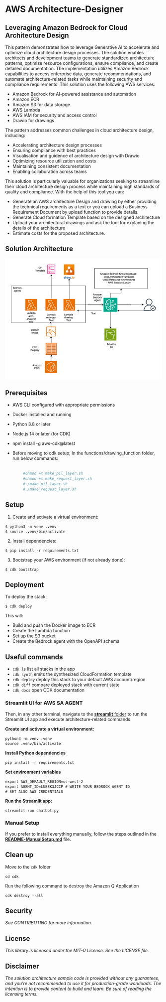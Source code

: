 # AWS Architecture-Designer

## Leveraging Amazon Bedrock for Cloud Architecture Design

This pattern demonstrates how to leverage Generative AI to accelerate and optimize cloud architecture design processes. The solution enables architects and development teams to generate standardized architecture patterns, optimize resource configurations, ensure compliance, and create detailed documentation. The implementation utilizes Amazon Bedrock capabilities to access enterprise data, generate recommendations, and automate architecture-related tasks while maintaining security and compliance requirements. This solution uses the following AWS services:

- Amazon Bedrock for AI-powered assistance and automation
- Amazon ECR
- Amazon S3 for data storage
- AWS Lambda
- AWS IAM for security and access control
- Drawio for drawings


The pattern addresses common challenges in cloud architecture design, including:

- Accelerating architecture design processes
- Ensuring compliance with best practices
- Visualisation and guidence of architecture design with Drawio
- Optimizing resource utilization and costs
- Maintaining consistent documentation
- Enabling collaboration across teams


This solution is particularly valuable for organizations seeking to streamline their cloud architecture design process while maintaining high standards of quality and compliance. With the help of this tool you can:

- Generate an AWS architecture Design and drawing by either providing the technical requirements as a text or you can upload a Business Requirement Document by upload function to provide details.
- Generate Cloud formation Template based on the designed architecture
- Upload your architectural drawings and ask the tool for explaning the details of the architecture
- Estimate costs for the proposed architecture.

## Solution Architecture

![Solution Architecture](images/agent_arch.jpg "Solution Architecture")


## Prerequisites

- AWS CLI configured with appropriate permissions
- Docker installed and running
- Python 3.8 or later
- Node.js 14 or later (for CDK)
- npm install -g aws-cdk@latest

- Before moving to cdk setup; In the functions/drawing_function folder, run below commands: 
``` bash

        #chmod +x make_pil_layer.sh
        #chmod +x make_request_layer.sh
        #./make_pil_layer.sh
        #./make_request_layer.sh

```

## Setup

1. Create and activate a virtual environment:

```
$ python3 -m venv .venv
$ source .venv/bin/activate
```

2. Install dependencies:

```
$ pip install -r requirements.txt
```

3. Bootstrap your AWS environment (if not already done):

```
$ cdk bootstrap
```

## Deployment

To deploy the stack:

```
$ cdk deploy
```

This will:
- Build and push the Docker image to ECR
- Create the Lambda function
- Set up the S3 bucket
- Create the Bedrock agent with the OpenAPI schema

## Useful commands

 * `cdk ls`          list all stacks in the app
 * `cdk synth`       emits the synthesized CloudFormation template
 * `cdk deploy`      deploy this stack to your default AWS account/region
 * `cdk diff`        compare deployed stack with current state
 * `cdk docs`        open CDK documentation



### Streamlit UI for AWS SA AGENT

Then, in any other terminal, navigate to the [**streamlit** folder](streamlit/README.md) to run the Streamlit UI app and execute architecture-related commands.

**Create and activate a virtual environment:**
```
python3 -m venv .venv
source .venv/bin/activate
```

**Install Python dependencies**
```
pip install -r requirements.txt
```

**Set environment variables**
```
export AWS_DEFAULT_REGION=us-west-2
export AGENT_ID=LUE8K3JCCP # WRITE YOUR BEDROCK AGENT ID
# SET ALSO AWS CREDENTIALS
```


**Run the Streamlit app:**
```
streamlit run chatbot.py
```


### Manual Setup
If you prefer to install everything manually, follow the steps outlined in the [**README-ManualSetup.md**](README-ManualSetup.md) file.

## Clean up

Move to the `cdk` folder

```
cd cdk
```
Run the following command to destroy the Amazon Q Application

```
cdk destroy --all
```

## Security

_See CONTRIBUTING for more information._

## License

_This library is licensed under the MIT-0 License. See the LICENSE file._

## Disclaimer

_The solution architecture sample code is provided without any guarantees, and you're not recommended to use it for production-grade workloads. The intention is to provide content to build and learn. Be sure of reading the licensing terms._
